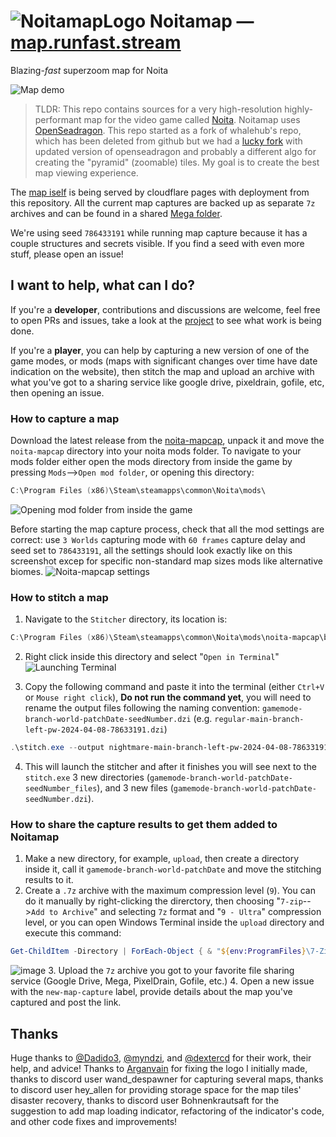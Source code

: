 # ![NoitamapLogo](https://github.com/acidflow-noita/noitamap/assets/106106310/8d744876-be6f-479c-8bed-09257a07a08a) Noitamap — [map.runfast.stream](https://map.runfast.stream)

Blazing-_fast_ superzoom map for Noita

![Map demo](https://github.com/acidflow-noita/noitamap/assets/106106310/94e0fb7e-4e0f-4419-9c14-38cace15efee)

> TLDR: This repo contains sources for a very high-resolution highly-performant map for the video game called [Noita](https://store.steampowered.com/app/881100/Noita/). Noitamap uses [OpenSeadragon](https://github.com/openseadragon/openseadragon).
This repo started as a fork of whalehub's repo, which has been deleted from github but we had a [lucky fork](https://github.com/quiddity-wp/noita-map-viewer) with updated version of openseadragon and probably a different algo for creating the "pyramid" (zoomable) tiles. My goal is to create the best map viewing experience.

The [map iself](https://map.runfast.stream) is being served by cloudflare pages with deployment from this repository. All the current map captures are backed up as separate `7z` archives and can be found in a shared [Mega folder](https://mega.nz/folder/8e1BhJAb#OmxyrCC1drMT2vOxSEqgcw).

We're using seed `786433191` while running map capture because it has a couple structures and secrets visible. If you find a seed with even more stuff, please open an issue!

## I want to help, what can I do?
If you're a **developer**, contributions and discussions are welcome, feel free to open PRs and issues, take a look at the [project]([url](https://github.com/orgs/acidflow-noita/projects/1)) to see what work is being done.  

If you're a **player**, you can help by capturing a new version of one of the game modes, or mods (maps with significant changes over time have date indication on the website), then stitch the map and upload an archive with what you've got to a sharing service like google drive, pixeldrain, gofile, etc, then opening an issue.

### How to capture a map
Download the latest release from the [noita-mapcap](https://github.com/Dadido3/noita-mapcap/releases/latest), unpack it and move the `noita-mapcap` directory into your noita mods folder.
To navigate to your mods folder either open the mods directory from inside the game by pressing `Mods`-->`Open mod folder`, or opening this directory:
```powershell
C:\Program Files (x86)\Steam\steamapps\common\Noita\mods\
```
![Opening mod folder from inside the game](https://github.com/acidflow-noita/noitamap/assets/106106310/fa071095-1129-4c1f-bfae-702138ce4ba0)

Before starting the map capture process, check that all the mod settings are correct: use `3 Worlds` capturing mode with `60 frames` capture delay and seed set to `786433191`, all the settings should look exactly like on this screenshot excep for specific non-standard map sizes mods like alternative biomes.
![Noita-mapcap settings](https://github.com/acidflow-noita/noitamap/assets/106106310/dfe4571f-d0d5-4fe2-9f16-b270aec56dac)



### How to stitch a map
1. Navigate to the `Stitcher` directory, its location is:
```powershell
C:\Program Files (x86)\Steam\steamapps\common\Noita\mods\noita-mapcap\bin\stitch
```
2. Right click inside this directory and select "`Open in Terminal`"
![Launching Terminal](https://github.com/acidflow-noita/noitamap/assets/106106310/a46f1d51-53bc-4b2c-b3a2-799388e0c558)

4. Copy the following command and paste it into the terminal (either `Ctrl+V` or `Mouse right click`), **Do not run the command yet**, you will need to rename the output files following the naming convention: `gamemode-branch-world-patchDate-seedNumber.dzi` (e.g. `regular-main-branch-left-pw-2024-04-08-78633191.dzi`)

```powershell
.\stitch.exe --output nightmare-main-branch-left-pw-2024-04-08-78633191.dzi --blend-tile-limit 1 --dzi-tile-size 512 --xmin -53760 --xmax -17408 --ymin -31744 --ymax 41984 --webp-level 9 && .\stitch.exe --output nightmare-main-branch-middle-2024-04-08-78633191.dzi --blend-tile-limit 1 --dzi-tile-size 512 --xmin -17920 --xmax 18432 --ymin -31744 --ymax 41984 --webp-level 9 && .\stitch.exe --output nightmare-main-branch-right-pw-2024-04-08-78633191.dzi --blend-tile-limit 1 --dzi-tile-size 512 --xmin 17920 --xmax 53760 --ymin -31744 --ymax 41984 --webp-level 9
```
4. This will launch the stitcher and after it finishes you will see next to the `stitch.exe` 3 new directories (`gamemode-branch-world-patchDate-seedNumber_files`), and 3 new files (`gamemode-branch-world-patchDate-seedNumber.dzi`).

### How to share the capture results to get them added to Noitamap
1. Make a new directory, for example, `upload`, then create a directory inside it, call it `gamemode-branch-world-patchDate` and move the stitching results to it.
2. Create a `.7z` archive with the maximum compression level (`9`). You can do it manually by right-clicking the direrctory, then choosing "`7-zip`-->`Add to Archive`" and selecting `7z` format and "`9 - Ultra`" compression level, or you can open Windows Terminal inside the `upload` directory and execute this command:
```powershell
Get-ChildItem -Directory | ForEach-Object { & "${env:ProgramFiles}\7-Zip\7z.exe" a -mx9 "$($_.FullName).7z" "$($_.FullName)\*" }
```
![image](https://github.com/acidflow-noita/noitamap/assets/106106310/c2e93548-4cf1-43ba-b329-b1e9f8ddc906)
3. Upload the `7z` archive you got to your favorite file sharing service (Google Drive, Mega, PixelDrain, Gofile, etc.)
4. Open a new issue with the `new-map-capture` label, provide details about the map you've captured and post the link.

## Thanks
Huge thanks to [@Dadido3](https://github.com/Dadido3), [@myndzi](https://github.com/myndzi), and [@dextercd](https://github.com/dextercd) for their work, their help, and advice! Thanks to [Arganvain](https://www.twitch.tv/arganvain) for fixing the logo I initially made, thanks to discord user wand_despawner for capturing several maps, thanks to discord user hey_allen for providing storage space for the map tiles' disaster recovery, thanks to discord user Bohnenkrautsaft for the suggestion to add map loading indicator, refactoring of the indicator's code, and other code fixes and improvements!
